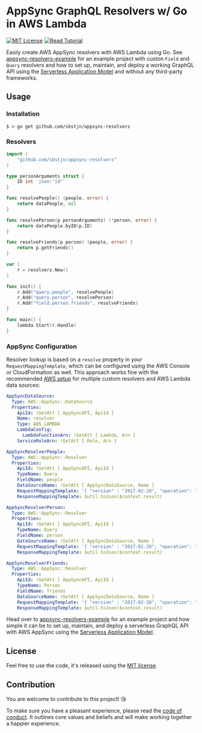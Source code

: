 # AppSync GraphQL Resolvers w/ Go in AWS Lambda

[![MIT License](https://badgen.now.sh/badge/License/MIT/blue)](https://github.com/sbstjn/appsync-resolvers/blob/master/LICENSE.md)
[![Read Tutorial](https://badgen.now.sh/badge/Read/Tutorial/orange)](https://sbstjn.com/serverless-graphql-with-appsync-and-lambda.html)

Easily create AWS AppSync resolvers with AWS Lambda using Go. See [appsync-resolvers-example] for an example project with custon `Field` and `Query` resolvers and how to set up, maintain, and deploy a working GraphQL API using the [Serverless Application Model] and without any third-party frameworks.

## Usage

### Installation

```
$ > go get github.com/sbstjn/appsync-resolvers
```

### Resolvers

```go
import (
    "github.com/sbstjn/appsync-resolvers"
)

type personArguments struct {
    ID int `json:"id"`
}

func resolvePeople() (people, error) {
    return dataPeople, nil
}

func resolvePerson(p personArguments) (*person, error) {
    return dataPeople.byID(p.ID)
}

func resolveFriends(p person) (people, error) {
    return p.getFriends()
}

var (
    r = resolvers.New()
)

func init() {
    r.Add("query.people", resolvePeople)
    r.Add("query.person", resolvePerson)
    r.Add("field.person.friends", resolveFriends)
}

func main() {
    lambda.Start(r.Handle)
}
```

### AppSync Configuration

Resolver lookup is based on a `resolve` property in your `RequestMappingTemplate`, which can be configured using the AWS Console or CloudFormation as well. This approach works fine with the recommended [AWS setup] for multiple custom resolvers and AWS Lambda data sources:

```yaml
AppSyncDataSource:
  Type: AWS::AppSync::DataSource
  Properties:
    ApiId: !GetAtt [ AppSyncAPI, ApiId ]
    Name: resolver
    Type: AWS_LAMBDA
    LambdaConfig:
      LambdaFunctionArn: !GetAtt [ Lambda, Arn ]
    ServiceRoleArn: !GetAtt [ Role, Arn ]

AppSyncResolverPeople:
  Type: AWS::AppSync::Resolver
  Properties:
    ApiId: !GetAtt [ AppSyncAPI, ApiId ]
    TypeName: Query
    FieldName: people
    DataSourceName: !GetAtt [ AppSyncDataSource, Name ]
    RequestMappingTemplate: '{ "version" : "2017-02-28", "operation": "Invoke", "payload": { "resolve": "query.people", "context": $utils.toJson($context) } }'
    ResponseMappingTemplate: $util.toJson($context.result)

AppSyncResolverPerson:
  Type: AWS::AppSync::Resolver
  Properties:
    ApiId: !GetAtt [ AppSyncAPI, ApiId ]
    TypeName: Query
    FieldName: person
    DataSourceName: !GetAtt [ AppSyncDataSource, Name ]
    RequestMappingTemplate: '{ "version" : "2017-02-28", "operation": "Invoke", "payload": { "resolve": "query.person", "context": $utils.toJson($context) } }'
    ResponseMappingTemplate: $util.toJson($context.result)

AppSyncResolverFriends:
  Type: AWS::AppSync::Resolver
  Properties:
    ApiId: !GetAtt [ AppSyncAPI, ApiId ]
    TypeName: Person
    FieldName: friends
    DataSourceName: !GetAtt [ AppSyncDataSource, Name ]
    RequestMappingTemplate: '{ "version" : "2017-02-28", "operation": "Invoke", "payload": { "resolve": "field.person.friends", "context": $utils.toJson($context) } }'
    ResponseMappingTemplate: $util.toJson($context.result)
```

Head over to [appsync-resolvers-example] for an example project and how simple it can be to set up, maintain, and deploy a serverless GraphQL API with AWS AppSync using the [Serverless Application Model].

## License

Feel free to use the code, it's released using the [MIT license](LICENSE.md).

## Contribution

You are welcome to contribute to this project! 😘 

To make sure you have a pleasant experience, please read the [code of conduct](CODE_OF_CONDUCT.md). It outlines core values and beliefs and will make working together a happier experience.

[appsync-resolvers-example]: https://github.com/sbstjn/appsync-resolvers-example
[Serverless Application Model]: https://github.com/awslabs/serverless-application-model
[AWS setup]: https://docs.aws.amazon.com/appsync/latest/devguide/tutorial-lambda-resolvers.html
